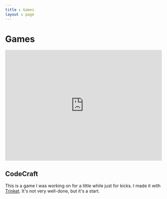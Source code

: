 ```yaml
---
title : Games
layout : page
---
```

<h1>Games </h1>
<iframe src="https://trinket.io/embed/python/aa8dc46544" width="100%" height="356px" frameborder="0" marginwidth="0" marginheight="0" allowfullscreen></iframe>
<h2>CodeCraft </h2>
<p>This is a game I was working on for a little while just for kicks. I made it with <a href = "https://trinket.io">Trinket</a>. It's not very well-done, but it's a start.</p>
